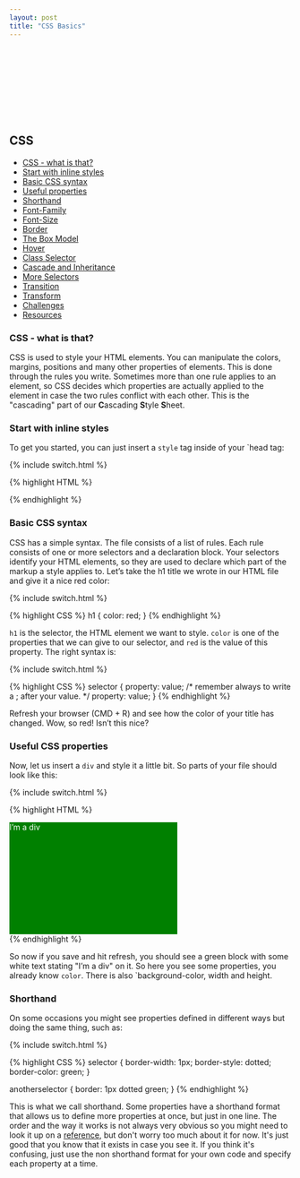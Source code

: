 ```yaml
---
layout: post
title: "CSS Basics"
---
```


## CSS
* [CSS - what is that?](#css---what-is-that)
* [Start with inline styles](#start-with-inline-styles)
* [Basic CSS syntax](#basic-css-syntax)
* [Useful properties](#useful-css-properties)
* [Shorthand](#shorthand)
* [Font-Family](#font-family)
* [Font-Size](#font-size)
* [Border](#border)
* [The Box Model](#the-box-model)
* [Hover](#hover)
* [Class Selector](#class-selector)
* [Cascade and Inheritance](#cascade-and-inheritance)
* [More Selectors](#more-selectors-nth-child-nth-of-type-sibling)
* [Transition](#transition)
* [Transform](#transform)
* [Challenges](#challenges-start-experimenting)
* [Resources](#resources)

### CSS - what is that?
CSS is used to style your HTML elements. You can manipulate the colors, margins, positions and many other properties of elements. This is done through the rules you write. Sometimes more than one rule applies to an element, so CSS decides which properties are actually applied to the element in case the two rules conflict with each other. This is the "cascading" part of our **C**ascading **S**tyle **S**heet.

### Start with inline styles
To get you started, you can just insert a `style` tag inside of your `head tag:

{% include switch.html %}

{% highlight HTML %}
<head>
  <meta charset="UTF-8">
  <title>Our Page Title</title>
  <style>
    /* CSS styling rules here. Yes, comments are different in CSS. It’s not our fault! */
  </style>
</head>
{% endhighlight %}

### Basic CSS syntax
CSS has a simple syntax. The file consists of a list of rules. Each rule consists of one or more selectors and a declaration block. Your selectors identify your HTML elements, so they are used to declare which part of the markup a style applies to. Let’s take the h1 title we wrote in our HTML file and give it a nice red color:

{% include switch.html %}

{% highlight CSS %}
h1 {
  color: red;
}
{% endhighlight %}

`h1` is the selector, the HTML element we want to style. `color` is one of the properties that we can give to our selector, and `red` is the value of this property. The right syntax is:

{% include switch.html %}

{% highlight CSS %}
selector {
  property: value; /* remember always to write a ; after your value. */
  property: value;
}
{% endhighlight %}

Refresh your browser (CMD + R) and see how the color of your title has changed. Wow, so red! Isn’t this nice?

### Useful CSS properties

Now, let us insert a `div` and style it a little bit. So parts of your file should look like this:

{% include switch.html %}

{% highlight HTML %}
<head>
<!-- ... -->
  <style>
    div {
      color: white;
      background-color: green;
      width: 300px;
      height: 200px;
    }
  </style>
</head>
<body>
  <div>I’m a div</div>
</body>
{% endhighlight %}

So now if you save and hit refresh, you should see a green block with some white text stating "I’m a div" on it. So here you see some properties, you already know `color`. There is also `background-color, width and height.

### Shorthand
On some occasions you might see properties defined in different ways but doing the same thing, such as:

{% include switch.html %}

{% highlight CSS %}
selector {
  border-width: 1px;
  border-style: dotted;
  border-color: green;
}

anotherselector {
  border: 1px dotted green;
}
{% endhighlight %}

This is what we call shorthand. Some properties have a shorthand format that allows us to define more properties at once, but just in one line. The order and the way it works is not always very obvious so you might need to look it up on a <a href="https://developer.mozilla.org/en-US/docs/Web/CSS/Shorthand_properties" target="_blank">reference</a>, but don't worry too much about it for now. It's just good that you know that it exists in case you see it. If you think it's confusing, just use the non shorthand format for your own code and specify each property at a time.
